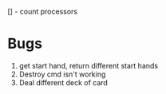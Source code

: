 [] - count processors

# Bugs

1. get start hand, return different start hands
2. Destroy cmd isn't working
3. Deal different deck of card
